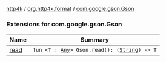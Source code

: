 [http4k](../../index.md) / [org.http4k.format](../index.md) / [com.google.gson.Gson](./index.md)

### Extensions for com.google.gson.Gson

| Name | Summary |
|---|---|
| [read](read.md) | `fun <T : `[`Any`](https://kotlinlang.org/api/latest/jvm/stdlib/kotlin/-any/index.html)`> Gson.read(): (`[`String`](https://kotlinlang.org/api/latest/jvm/stdlib/kotlin/-string/index.html)`) -> T` |

